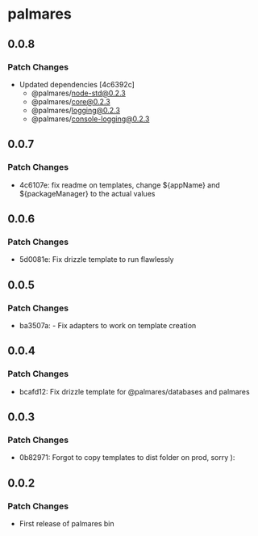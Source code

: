 # palmares

## 0.0.8

### Patch Changes

- Updated dependencies [4c6392c]
  - @palmares/node-std@0.2.3
  - @palmares/core@0.2.3
  - @palmares/logging@0.2.3
  - @palmares/console-logging@0.2.3

## 0.0.7

### Patch Changes

- 4c6107e: fix readme on templates, change ${appName} and ${packageManager} to the actual values

## 0.0.6

### Patch Changes

- 5d0081e: Fix drizzle template to run flawlessly

## 0.0.5

### Patch Changes

- ba3507a: - Fix adapters to work on template creation

## 0.0.4

### Patch Changes

- bcafd12: Fix drizzle template for @palmares/databases and palmares

## 0.0.3

### Patch Changes

- 0b82971: Forgot to copy templates to dist folder on prod, sorry ):

## 0.0.2

### Patch Changes

- First release of palmares bin
